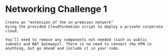 # Networking Challenge 1

    Create an "extension of the on-premises network"
    Using the provided CloudFormation script to deploy a private corporate cloud.

    You’ll need to remove any components not needed (such as public subnets and NAT Gateways). There is no need to connect the VPN to anything, but go ahead and include it in your code.
